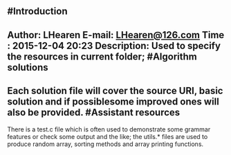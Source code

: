 #Introduction
-------------
Author: LHearen
E-mail: LHearen@126.com
Time  :	2015-12-04 20:23
Description: Used to specify the resources in
            current folder;
#Algorithm solutions
--------------------
Each solution file will cover the source URI, basic solution and if possiblesome improved ones will also be provided.
#Assistant resources
--------------------
There is a test.c file which is often used to demonstrate some grammar features or check some output and the like; the utils.\* files are used to produce random array, sorting methods and array printing functions.

